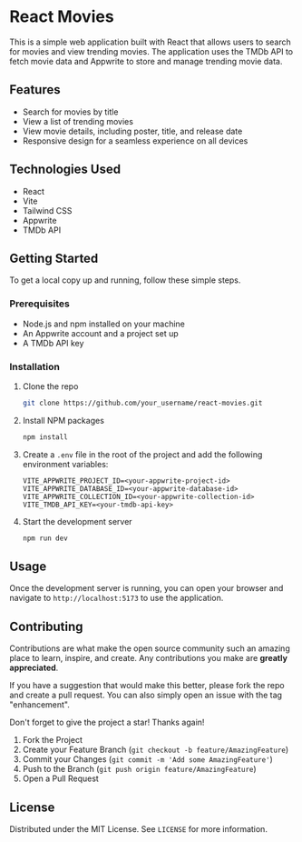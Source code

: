 # React Movies

This is a simple web application built with React that allows users to search for movies and view trending movies. The application uses the TMDb API to fetch movie data and Appwrite to store and manage trending movie data.

## Features

-   Search for movies by title
-   View a list of trending movies
-   View movie details, including poster, title, and release date
-   Responsive design for a seamless experience on all devices

## Technologies Used

-   React
-   Vite
-   Tailwind CSS
-   Appwrite
-   TMDb API

## Getting Started

To get a local copy up and running, follow these simple steps.

### Prerequisites

-   Node.js and npm installed on your machine
-   An Appwrite account and a project set up
-   A TMDb API key

### Installation

1.  Clone the repo
    ```sh
    git clone https://github.com/your_username/react-movies.git
    ```
2.  Install NPM packages
    ```sh
    npm install
    ```
3.  Create a `.env` file in the root of the project and add the following environment variables:
    ```
    VITE_APPWRITE_PROJECT_ID=<your-appwrite-project-id>
    VITE_APPWRITE_DATABASE_ID=<your-appwrite-database-id>
    VITE_APPWRITE_COLLECTION_ID=<your-appwrite-collection-id>
    VITE_TMDB_API_KEY=<your-tmdb-api-key>
    ```
4.  Start the development server
    ```sh
    npm run dev
    ```

## Usage

Once the development server is running, you can open your browser and navigate to `http://localhost:5173` to use the application.

## Contributing

Contributions are what make the open source community such an amazing place to learn, inspire, and create. Any contributions you make are **greatly appreciated**.

If you have a suggestion that would make this better, please fork the repo and create a pull request. You can also simply open an issue with the tag "enhancement".

Don't forget to give the project a star! Thanks again!

1.  Fork the Project
2.  Create your Feature Branch (`git checkout -b feature/AmazingFeature`)
3.  Commit your Changes (`git commit -m 'Add some AmazingFeature'`)
4.  Push to the Branch (`git push origin feature/AmazingFeature`)
5.  Open a Pull Request

## License

Distributed under the MIT License. See `LICENSE` for more information.